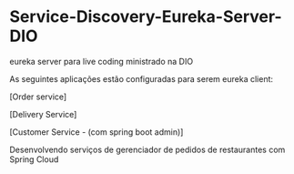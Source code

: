 # Service-Discovery-Eureka-Server-DIO
eureka server  para live coding ministrado na DIO

As seguintes aplicações estão configuradas para serem eureka client:

[Order service]

[Delivery Service]

[Customer Service - (com spring boot admin)]

Desenvolvendo serviços de gerenciador de pedidos de restaurantes com Spring Cloud